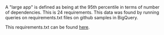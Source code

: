 A "large app" is defined as being at the 95th percentile in terms of number of dependencies. This is 24 requirements. This data was found by running queries on requirements.txt files on github samples in BigQuery.

This requirements.txt can be found [here](https://github.com/GoogleCloudPlatform/google-cloud-python/blob/master/docs/requirements.txt).